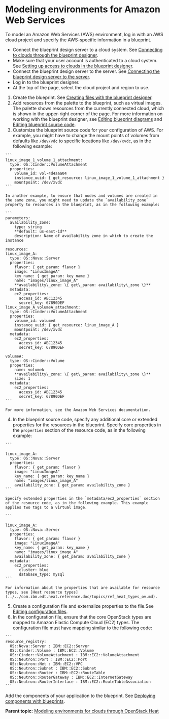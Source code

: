 # Modeling environments for Amazon Web Services

To model an Amazon Web Services \(AWS\) environment, log in with an AWS cloud project and specify the AWS-specific information in a blueprint.

-   Connect the blueprint design server to a cloud system. See [Connecting to clouds through the blueprint designer](security_cloud_connection.md).
-   Make sure that your user account is authenticated to a cloud system. See [Setting up access to clouds in the blueprint designer](../../com.ibm.udeploy.admin.doc/topics/security_auth_bds.md).
-   Connect the blueprint design server to the server. See [Connecting the blueprint design server to the server](../../com.ibm.udeploy.doc/topics/ucdp_integrate.md).
-   Log in to the blueprint designer.
-   At the top of the page, select the cloud project and region to use.

1.   Create the blueprint. See [Creating files with the blueprint designer](blueprint_edit.md#).
2.   Add resources from the palette to the blueprint, such as virtual images. The palette shows resources from the currently connected cloud, which is shown in the upper-right corner of the page. For more information on working with the blueprint designer, see [Editing blueprint diagrams](blueprint_diagram.md) and [Editing blueprint source code](blueprint_source.md).
3.   Customize the blueprint source code for your configuration of AWS. For example, you might have to change the mount points of volumes from defaults like `/dev/vdc` to specific locations like `/dev/xvdc`, as in the following example:

    ```
    linux_image_1_volume_1_attachment:
      type: OS::Cinder::VolumeAttachment
      properties:
        volume_id: vol-4d4aaa04
        instance_uuid: { get_resource: linux_image_1_volume_1_attachment }
        mountpoint: /dev/xvdc
    ```

    In another example, to ensure that nodes and volumes are created in the same zone, you might need to update the `availability_zone` property to resources in the blueprint, as in the following example:

    ```
    parameters:
      availability_zone:
        type: string
        **default: us-east-1d**
        description: Name of availability zone in which to create the instance
    
    resources:
    linux_image_A:
      type: OS::Nova::Server
      properties:
        flavor: { get_param: flavor }
        image: "LinuxImageA"
        key_name: { get_param: key_name }
        name: "images/linux_image_A"
        **availability\_zone: \{ get\_param: availability\_zone \}**
      metadata:
        ec2_properties:
          access_id: ABC12345
          secret_key: 67890DEF
    linux_image_A_volumeA_attachment:
      type: OS::Cinder::VolumeAttachment
      properties:
        volume_id: volumeA
        instance_uuid: { get_resource: linux_image_A }
        mountpoint: /dev/xvdc
      metadata:
        ec2_properties:
          access_id: ABC12345
          secret_key: 67890DEF
    
    volumeA:
      type: OS::Cinder::Volume
      properties:
        name: volumeA
        **availability\_zone: \{ get\_param: availability\_zone \}**
        size: 1
      metadata:
        ec2_properties:
          access_id: ABC12345
          secret_key: 67890DEF
    ```

    For more information, see the Amazon Web Services documentation.

4.   In the blueprint source code, specify any additional core or extended properties for the resources in the blueprint. Specify core properties in the `properties` section of the resource code, as in the following example:

    ```
    
    linux_image_A:
      type: OS::Nova::Server
      properties:
        flavor: { get_param: flavor }
        image: "LinuxImageA"
        key_name: { get_param: key_name }
        name: "images/linux_image_A"
        availability_zone: { get_param: availability_zone }
    ```

    Specify extended properties in the `metadata/ec2_properties` section of the resource code, as in the following example. This example applies two tags to a virtual image.

    ```
    
    linux_image_A:
      type: OS::Nova::Server
      properties:
        flavor: { get_param: flavor }
        image: "LinuxImageA"
        key_name: { get_param: key_name }
        name: "images/linux_image_A"
        availability_zone: { get_param: availability_zone }
      metadata:
        ec2_properties:
          cluster: blue
          database_type: mysql
    ```

    For information about the properties that are available for resource types, see [Heat resource types](../../com.ibm.edt.heat.reference.doc/topics/ref_heat_types_ov.md).

5.  Create a configuration file and externalize properties to the file.See [Editing configuration files](blueprint_configs.md).
6.   In the configuration file, ensure that the core OpenStack types are mapped to Amazon Elastic Compute Cloud \(EC2\) types. The configuration file must have mapping similar to the following code:

    ```
    resource_registry:
      OS::Nova::Server : IBM::EC2::Server
      OS::Cinder::Volume : IBM::EC2::Volume
      OS::Cinder::VolumeAttachment : IBM::EC2::VolumeAttachment
      OS::Neutron::Port : IBM::EC2::Port
      OS::Neutron::Net : IBM::EC2::VPC
      OS::Neutron::Subnet : IBM::EC2::Subnet
      OS::Neutron::Router : IBM::EC2::RouteTable
      OS::Neutron::RouterGateway : IBM::EC2::InternetGateway
      OS::Neutron::RouterInterface : IBM::EC2::RouteTableAssociation
    ```


Add the components of your application to the blueprint. See [Deploying components with blueprints](blueprint_deploy_env.md).

**Parent topic:** [Modeling environments for clouds through OpenStack Heat](../../com.ibm.edt.doc/topics/blueprint_edit_clouds.md)

